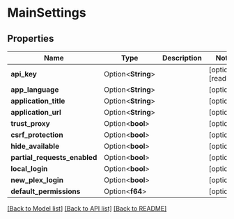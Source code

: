 # MainSettings

## Properties

Name | Type | Description | Notes
------------ | ------------- | ------------- | -------------
**api_key** | Option<**String**> |  | [optional][readonly]
**app_language** | Option<**String**> |  | [optional]
**application_title** | Option<**String**> |  | [optional]
**application_url** | Option<**String**> |  | [optional]
**trust_proxy** | Option<**bool**> |  | [optional]
**csrf_protection** | Option<**bool**> |  | [optional]
**hide_available** | Option<**bool**> |  | [optional]
**partial_requests_enabled** | Option<**bool**> |  | [optional]
**local_login** | Option<**bool**> |  | [optional]
**new_plex_login** | Option<**bool**> |  | [optional]
**default_permissions** | Option<**f64**> |  | [optional]

[[Back to Model list]](../README.md#documentation-for-models) [[Back to API list]](../README.md#documentation-for-api-endpoints) [[Back to README]](../README.md)


